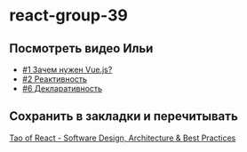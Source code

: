 # react-group-39

## Посмотреть видео Ильи

- [#1 Зачем нужен Vue.js?](https://youtu.be/4xyb_tA-uw0?list=PLvTBThJr861yMBhpKafII3HZLAYujuNWw)
- [#2 Реактивность](https://youtu.be/LV235z6qOUI?list=PLvTBThJr861yMBhpKafII3HZLAYujuNWw)
- [#6 Декларативность](https://youtu.be/pp-VE5m9pvc?list=PLvTBThJr861yMBhpKafII3HZLAYujuNWw)

## Сохранить в закладки и перечитывать

[Tao of React - Software Design, Architecture & Best Practices](https://alexkondov.com/tao-of-react/)
